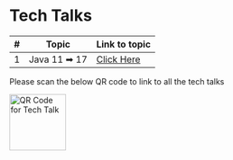 # Tech Talks

| # | Topic        | Link to topic                                                                                       |
|---|--------------|-----------------------------------------------------------------------------------------------------|
| 1 | Java 11 ➡ 17 | <a href="https://reflexdemon.github.io/tech-talks/java-11-to-17" target="_blank">Click Here</a>    |


Please scan the below QR code to link to all the tech talks

<img src="https://reflexdemon.github.io/tech-talks/tech-talk-qr-code.png" alt="QR Code for Tech Talk" width="100">